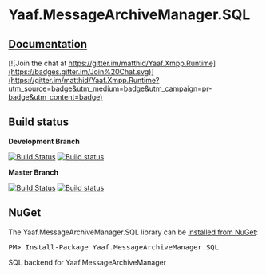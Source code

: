 Yaaf.MessageArchiveManager.SQL
===================
## [Documentation](https://matthid.github.io/Yaaf.MessageArchiveManager.SQL/)

[![Join the chat at https://gitter.im/matthid/Yaaf.Xmpp.Runtime](https://badges.gitter.im/Join%20Chat.svg)](https://gitter.im/matthid/Yaaf.Xmpp.Runtime?utm_source=badge&utm_medium=badge&utm_campaign=pr-badge&utm_content=badge)

## Build status

**Development Branch**

[![Build Status](https://travis-ci.org/matthid/Yaaf.MessageArchiveManager.SQL.svg?branch=develop)](https://travis-ci.org/matthid/Yaaf.MessageArchiveManager.SQL)
[![Build status](https://ci.appveyor.com/api/projects/status/0n1atxcg7q7of3an/branch/develop?svg=true)](https://ci.appveyor.com/project/matthid/yaaf-messagearchivemanager-sql/branch/develop)

**Master Branch**

[![Build Status](https://travis-ci.org/matthid/Yaaf.MessageArchiveManager.SQL.svg?branch=master)](https://travis-ci.org/matthid/Yaaf.MessageArchiveManager.SQL)
[![Build status](https://ci.appveyor.com/api/projects/status/0n1atxcg7q7of3an/branch/master?svg=true)](https://ci.appveyor.com/project/matthid/yaaf-messagearchivemanager-sql/branch/master)

## NuGet

<div class="row">
  <div class="span1"></div>
  <div class="span6">
    <div class="well well-small" id="nuget">
      The Yaaf.MessageArchiveManager.SQL library can be <a href="https://nuget.org/packages/Yaaf.MessageArchiveManager.SQL">installed from NuGet</a>:
      <pre>PM> Install-Package Yaaf.MessageArchiveManager.SQL</pre>
    </div>
  </div>
  <div class="span1"></div>
</div>

SQL backend for Yaaf.MessageArchiveManager